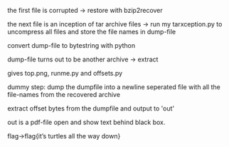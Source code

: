 
the first file is corrupted -> restore with bzip2recover

the next file is an inception of tar archive files -> run my tarxception.py to uncompress all files and store the file names in dump-file

convert dump-file to bytestring with python

dump-file turns out to be another archive -> extract

gives top.png, runme.py and offsets.py

dummy step: dump the dumpfile into a newline seperated file with all the file-names from the recovered archive

extract offset bytes from the dumpfile and output to 'out'

out is a pdf-file open and show text behind black box.

flag->flag{it’s turtles all the way down}
